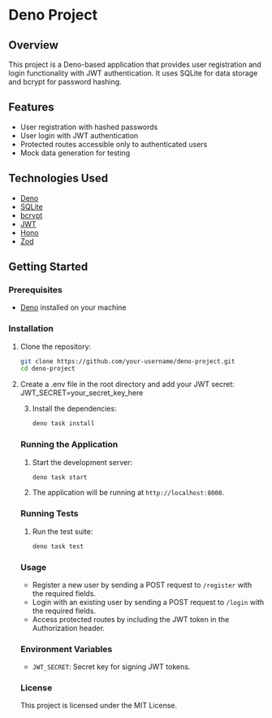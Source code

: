 # Deno Project

## Overview

This project is a Deno-based application that provides user registration and login functionality with JWT authentication. It uses SQLite for data storage and bcrypt for password hashing.

## Features

- User registration with hashed passwords
- User login with JWT authentication
- Protected routes accessible only to authenticated users
- Mock data generation for testing

## Technologies Used

- [Deno](https://deno.land/)
- [SQLite](https://deno.land/x/sqlite)
- [bcrypt](https://deno.land/x/bcrypt)
- [JWT](https://deno.land/x/djwt)
- [Hono](https://hono.dev/)
- [Zod](https://zod.dev/)

## Getting Started

### Prerequisites

- [Deno](https://deno.land/#installation) installed on your machine

### Installation

1. Clone the repository:
   ```sh
   git clone https://github.com/your-username/deno-project.git
   cd deno-project

2. Create a .env file in the root directory and add your JWT secret:
    JWT_SECRET=your_secret_key_here

    3. Install the dependencies:
        ```sh
        deno task install
        ```

    ### Running the Application

    1. Start the development server:
        ```sh
        deno task start
        ```

    2. The application will be running at `http://localhost:8000`.

    ### Running Tests

    1. Run the test suite:
        ```sh
        deno task test
        ```

    ### Usage

    - Register a new user by sending a POST request to `/register` with the required fields.
    - Login with an existing user by sending a POST request to `/login` with the required fields.
    - Access protected routes by including the JWT token in the Authorization header.

    ### Environment Variables

    - `JWT_SECRET`: Secret key for signing JWT tokens.

    ### License

    This project is licensed under the MIT License.